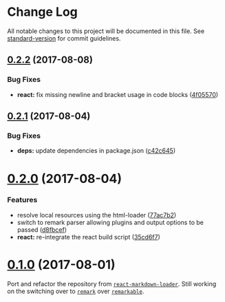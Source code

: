# Change Log

All notable changes to this project will be documented in this file. See [standard-version](https://github.com/conventional-changelog/standard-version) for commit guidelines.

<a name="0.2.2"></a>
## [0.2.2](https://github.com/skipjack/remark-loader/compare/v0.2.1...v0.2.2) (2017-08-08)


### Bug Fixes

* **react:** fix missing newline and bracket usage in code blocks ([4f05570](https://github.com/skipjack/remark-loader/commit/4f05570))



<a name="0.2.1"></a>
## [0.2.1](https://github.com/skipjack/remark-loader/compare/v0.2.0...v0.2.1) (2017-08-04)


### Bug Fixes

* **deps:** update dependencies in package.json ([c42c645](https://github.com/skipjack/remark-loader/commit/c42c645))



<a name="0.2.0"></a>
# [0.2.0](https://github.com/skipjack/remark-loader/compare/v0.1.0...v0.2.0) (2017-08-04)


### Features

* resolve local resources using the html-loader ([77ac7b2](https://github.com/skipjack/remark-loader/commit/77ac7b2))
* switch to remark parser allowing plugins and output options to be passed ([d8fbcef](https://github.com/skipjack/remark-loader/commit/d8fbcef))
* **react:** re-integrate the react build script ([35cd6f7](https://github.com/skipjack/remark-loader/commit/35cd6f7))



<a name="0.1.0"></a>
# [0.1.0](https://github.com/skipjack/remark-loader/releases/tag/v0.1.0) (2017-08-01)

Port and refactor the repository from [`react-markdown-loader`](https://github.com/javiercf/react-markdown-loader). Still working on the switching over to [`remark`](https://github.com/wooorm/remark) over [`remarkable`](https://github.com/jonschlinkert/remarkable).

